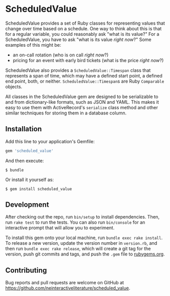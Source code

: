 # ScheduledValue

ScheduledValue provides a set of Ruby classes for representing values that change over time based on a schedule.  One way to think about this is that for a regular variable, you could reasonably ask "what is its value?"  For a ScheduledValue, you have to ask "what is its value *right now*?"  Some examples of this might be:

* an on-call rotation (who is on call *right now*?)
* pricing for an event with early bird tickets (what is the price *right now*?)

ScheduledValue also provides a `ScheduledValue::Timespan` class that represents a span of time, which may have a defined start point, a defined end point, both, or neither.  `ScheduledValue::Timespan`s are Ruby `Comparable` objects.

All classes in the ScheduledValue gem are designed to be serializable to and from dictionary-like formats, such as JSON and YAML.  This makes it easy to use them with ActiveRecord's `serialize` class method and other similar techniques for storing them in a database column.

## Installation

Add this line to your application's Gemfile:

```ruby
gem 'scheduled_value'
```

And then execute:

    $ bundle

Or install it yourself as:

    $ gem install scheduled_value

## Development

After checking out the repo, run `bin/setup` to install dependencies. Then, run `rake test` to run the tests. You can also run `bin/console` for an interactive prompt that will allow you to experiment.

To install this gem onto your local machine, run `bundle exec rake install`. To release a new version, update the version number in `version.rb`, and then run `bundle exec rake release`, which will create a git tag for the version, push git commits and tags, and push the `.gem` file to [rubygems.org](https://rubygems.org).

## Contributing

Bug reports and pull requests are welcome on GitHub at https://github.com/neinteractiveliterature/scheduled_value.

